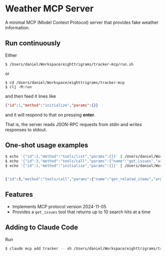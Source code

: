 # Weather MCP Server

A minimal MCP (Model Context Protocol) server that provides fake weather information.

## Run continuously

Either

```
$ /Users/daniel/Workspace/eighttrigrams/tracker-mcp/run.sh
```

or

```
$ cd /Users/daniel/Workspace/eighttrigrams/tracker-mcp
$ clj -M:run
```

and then feed it lines like

```json
{"id":1,"method":"initialize","params":{}}
```

and it will respond to that on pressing **enter**. 

That is, the server reads JSON-RPC requests from stdin and writes responses to stdout.

## One-shot usage examples

```sh
$ echo '{"id":2,"method":"tools/list","params":{}}' | /Users/daniel/Workspace/eighttrigrams/tracker-mcp/run.sh
$ echo '{"id":3,"method":"tools/call","params":{"name":"get_issues","arguments":{"q":"Paris"}}}' | /Users/daniel/Workspace/eighttrigrams/tracker-mcp/run.sh
$ echo '{"id":1,"method":"initialize","params":{}}' | /Users/daniel/Workspace/eighttrigrams/tracker-mcp/run.sh


{"id":3,"method":"tools/call","params":{"name":"get_related_items","arguments":{"selected-context-item-id":"10935", "q":"", "secondary-contexts-items-ids":["11041"]}}}
```

## Features

- Implements MCP protocol version 2024-11-05
- Provides a `get_issues` tool that returns up to 10 search hits at a time

## Adding to Claude Code

Run

```sh
$ claude mcp add tracker -- sh /Users/daniel/Workspace/eighttrigrams/tracker-mcp/run.sh
```
